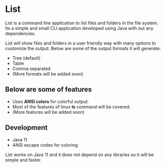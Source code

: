# List
List is a command line application to list files and folders in the file system. Its a simple and small CLI application developed using Java with out any dependencies.

List will show files and folders in a user friendly way with many options to customize the output. Below are some of the output formats it will generate:
* Tree (default)
* Table
* Comma separated
* (More formats will be added soon)

## Below are some of features

* Uses **ANSI colors** for colorful output.
* Most of the features of linux **ls** command will be covered.
* (More features will be added soon)

## Development

* Java 11
* ANSI escape codes for coloring

List works on Java 11 and it does not depend on any libraries so it will be simple and faster.